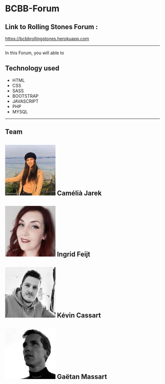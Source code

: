 # BCBB-Forum

## Link to Rolling Stones Forum :

https://bcbbrollingstones.herokuapp.com

_____________________________________________________________________________

In this Forum, you will able to 




## Technology used

- HTML
- CSS
- SASS
- BOOTSTRAP
- JAVASCRIPT
- PHP
- MYSQL

_____________________________________________________________________________

## Team

![Camélia Jarek](images/team_pictures/Camelia.jpeg "Camélia Jarek")
 Camélià Jarek
 -
![Ingrid Feijt](images/team_pictures/ingrid.jpeg "Ingrid Feijt")
 Ingrid Feijt
 -
![Kévin Cassart](images/team_pictures/kevin.jpeg "Kévin Cassart")
 Kévin Cassart
 -
![Gaëtan Massart](images/team_pictures/gaetan.jpeg "Gaëtan Massart")
 Gaëtan Massart
 -


